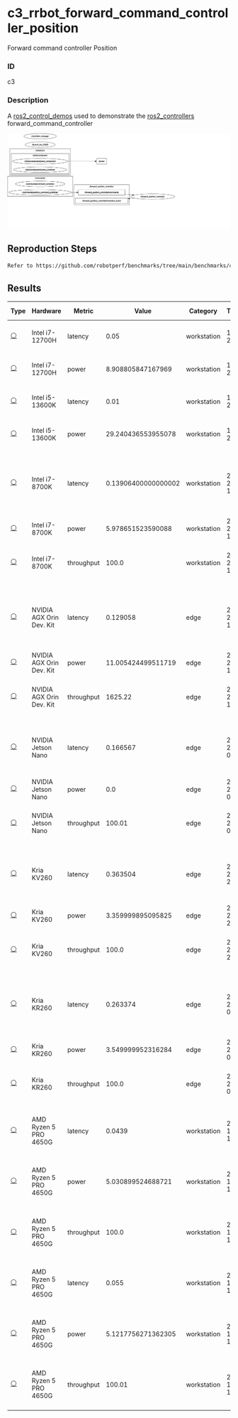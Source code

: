 # c3_rrbot_forward_command_controller_position

Forward command controller Position

### ID
c3

### Description
A [ros2_control_demos](https://github.com/ros-controls/ros2_control_demos) used to demonstrate the [ros2_controllers](https://github.com/ros-controls/ros2_controllers) forward_command_controller


![](../../../imgs/c3_rrbot_forward_command_controller_position.svg)

## Reproduction Steps

```bash
Refer to https://github.com/robotperf/benchmarks/tree/main/benchmarks/control/c3_rrbot_forward_command_controller_position and review the launch files to reproduce this package.
```

## Results

| Type | Hardware | Metric | Value | Category | Timestamp | Note | Data Source |
| --- | --- | --- | --- | --- | --- | --- | --- |
| [:white_circle:](https://github.com/robotperf/benchmarks/blob/main/benchmarks/README.md#type) | Intel i7-12700H | latency | 0.05 | workstation | 10-07-2023 | mean 0.02 ms, rms 0.02 ms. max 0.05 ms, min 0.009 ms, lost 0.00%, update rate 100 Hz, position control | [N/A](https://github.com/robotperf/rosbags/tree/main/N/A) |
| [:white_circle:](https://github.com/robotperf/benchmarks/blob/main/benchmarks/README.md#type) | Intel i7-12700H | power | 8.908805847167969 | workstation | 10-07-2023 | mean 0.02 ms, rms 0.02 ms. max 0.05 ms, min 0.009 ms, lost 0.00%, update rate 100 Hz, position control | [N/A](https://github.com/robotperf/rosbags/tree/main/N/A) |
| [:white_circle:](https://github.com/robotperf/benchmarks/blob/main/benchmarks/README.md#type) | Intel i5-13600K | latency | 0.01 | workstation | 10-07-2023 | 0.009 ms 0.009 ms 0.01 ms 0.009 ms, lost 0.00%, update rate 100 Hz, position control | [N/A](https://github.com/robotperf/rosbags/tree/main/N/A) |
| [:white_circle:](https://github.com/robotperf/benchmarks/blob/main/benchmarks/README.md#type) | Intel i5-13600K | power | 29.240436553955078 | workstation | 10-07-2023 | 0.009 ms 0.009 ms 0.01 ms 0.009 ms, lost 0.00%, update rate 100 Hz, position control | [N/A](https://github.com/robotperf/rosbags/tree/main/N/A) |
| [:white_circle:](https://github.com/robotperf/benchmarks/blob/main/benchmarks/README.md#type) | Intel i7-8700K | latency | 0.13906400000000002 | workstation | 2023-07-20 14:31:33 | ✋mean_benchmark 0.01652545670103093, rms_benchmark 0.016665976941803988, max_benchmark 0.13906400000000002, min_benchmark 0.002971, lost messages 0.07 % | [simulation](https://github.com/robotperf/rosbags/tree/main/simulation) |
| [:white_circle:](https://github.com/robotperf/benchmarks/blob/main/benchmarks/README.md#type) | Intel i7-8700K | power | 5.978651523590088 | workstation | 2023-07-20 14:35:33 | ✋ | [simulation](https://github.com/robotperf/rosbags/tree/main/simulation) |
| [:white_circle:](https://github.com/robotperf/benchmarks/blob/main/benchmarks/README.md#type) | Intel i7-8700K | throughput | 100.0 | workstation | 2023-07-20 14:39:15 | ✋mean_benchmark 100.0, rms_benchmark 100.0, max_benchmark 100.86, min_benchmark 99.02, lost messages 0.07 % | [simulation](https://github.com/robotperf/rosbags/tree/main/simulation) |
| [:white_circle:](https://github.com/robotperf/benchmarks/blob/main/benchmarks/README.md#type) | NVIDIA AGX Orin Dev. Kit | latency | 0.129058 | edge | 2023-07-21 17:04:20 | ✋mean_benchmark 0.012688248354693453, rms_benchmark 0.013911629579628325, max_benchmark 0.129058, min_benchmark 0.0017919999999999998, lost messages 0.07 % | [simulation](https://github.com/robotperf/rosbags/tree/main/simulation) |
| [:white_circle:](https://github.com/robotperf/benchmarks/blob/main/benchmarks/README.md#type) | NVIDIA AGX Orin Dev. Kit | power | 11.005424499511719 | edge | 2023-07-21 17:28:55 | ✋ | [simulation](https://github.com/robotperf/rosbags/tree/main/simulation) |
| [:white_circle:](https://github.com/robotperf/benchmarks/blob/main/benchmarks/README.md#type) | NVIDIA AGX Orin Dev. Kit | throughput | 1625.22 | edge | 2023-07-21 18:47:20 | ✋mean_benchmark 1625.22, rms_benchmark 7098.91, max_benchmark 39111.39, min_benchmark 0.35, lost messages 0.07 % | [simulation](https://github.com/robotperf/rosbags/tree/main/simulation) |
| [:white_circle:](https://github.com/robotperf/benchmarks/blob/main/benchmarks/README.md#type) | NVIDIA Jetson Nano | latency | 0.166567 | edge | 2023-07-24 09:39:58 | ✋mean_benchmark 0.03043539281388777, rms_benchmark 0.031015526416291777, max_benchmark 0.166567, min_benchmark 0.016563, lost messages 0.00 % | [simulation](https://github.com/robotperf/rosbags/tree/main/simulation) |
| [:white_circle:](https://github.com/robotperf/benchmarks/blob/main/benchmarks/README.md#type) | NVIDIA Jetson Nano | power | 0.0 | edge | 2023-07-24 09:42:22 | ✋ | [simulation](https://github.com/robotperf/rosbags/tree/main/simulation) |
| [:white_circle:](https://github.com/robotperf/benchmarks/blob/main/benchmarks/README.md#type) | NVIDIA Jetson Nano | throughput | 100.01 | edge | 2023-07-24 09:44:43 | ✋mean_benchmark 100.01, rms_benchmark 100.02, max_benchmark 116.35, min_benchmark 87.72, lost messages 0.00 % | [simulation](https://github.com/robotperf/rosbags/tree/main/simulation) |
| [:white_circle:](https://github.com/robotperf/benchmarks/blob/main/benchmarks/README.md#type) | Kria KV260 | latency | 0.363504 | edge | 2023-07-24 22:37:00 | ✋mean_benchmark 0.03608016535433071, rms_benchmark 0.03650452117458101, max_benchmark 0.363504, min_benchmark 0.01086, lost messages 0.02 % | [simulation](https://github.com/robotperf/rosbags/tree/main/simulation) |
| [:white_circle:](https://github.com/robotperf/benchmarks/blob/main/benchmarks/README.md#type) | Kria KV260 | power | 3.359999895095825 | edge | 2023-07-24 22:46:43 | ✋ | [simulation](https://github.com/robotperf/rosbags/tree/main/simulation) |
| [:white_circle:](https://github.com/robotperf/benchmarks/blob/main/benchmarks/README.md#type) | Kria KV260 | throughput | 100.0 | edge | 2023-07-24 22:49:16 | ✋mean_benchmark 100.0, rms_benchmark 100.0, max_benchmark 124.39, min_benchmark 83.64, lost messages 0.02 % | [simulation](https://github.com/robotperf/rosbags/tree/main/simulation) |
| [:white_circle:](https://github.com/robotperf/benchmarks/blob/main/benchmarks/README.md#type) | Kria KR260 | latency | 0.263374 | edge | 2023-07-25 00:27:02 | ✋mean_benchmark 0.05087436282801995, rms_benchmark 0.055017706254678896, max_benchmark 0.263374, min_benchmark 0.011219999999999999, lost messages 0.00 % | [simulation](https://github.com/robotperf/rosbags/tree/main/simulation) |
| [:white_circle:](https://github.com/robotperf/benchmarks/blob/main/benchmarks/README.md#type) | Kria KR260 | power | 3.549999952316284 | edge | 2023-07-25 00:29:17 | ✋ | [simulation](https://github.com/robotperf/rosbags/tree/main/simulation) |
| [:white_circle:](https://github.com/robotperf/benchmarks/blob/main/benchmarks/README.md#type) | Kria KR260 | throughput | 100.0 | edge | 2023-07-25 00:31:46 | ✋mean_benchmark 100.0, rms_benchmark 100.0, max_benchmark 104.27, min_benchmark 96.03, lost messages 0.00 % | [simulation](https://github.com/robotperf/rosbags/tree/main/simulation) |
| [:white_circle:](https://github.com/robotperf/benchmarks/blob/main/benchmarks/README.md#type) | AMD Ryzen 5 PRO 4650G | latency | 0.0439 | workstation | 2023-09-13 17:27:52 | ✋mean_benchmark 0.0159 ms, rms_benchmark 0.0161 ms, max_benchmark 0.0439 ms, min_benchmark 0.0095 ms, lost messages 0.00 % | [simulation](https://github.com/robotperf/rosbags/tree/main/simulation) |
| [:white_circle:](https://github.com/robotperf/benchmarks/blob/main/benchmarks/README.md#type) | AMD Ryzen 5 PRO 4650G | power | 5.030899524688721 | workstation | 2023-09-13 17:27:52 | ✋mean_benchmark 0.0159 ms, rms_benchmark 0.0161 ms, max_benchmark 0.0439 ms, min_benchmark 0.0095 ms, lost messages 0.00 % | [simulation](https://github.com/robotperf/rosbags/tree/main/simulation) |
| [:white_circle:](https://github.com/robotperf/benchmarks/blob/main/benchmarks/README.md#type) | AMD Ryzen 5 PRO 4650G | throughput | 100.0 | workstation | 2023-09-13 17:27:52 | ✋mean_benchmark 100.00 fps, rms_benchmark 100.01 fps, max_benchmark 113.54 fps, min_benchmark 89.33 fps, lost messages 0.00 % | [simulation](https://github.com/robotperf/rosbags/tree/main/simulation) |
| [:white_circle:](https://github.com/robotperf/benchmarks/blob/main/benchmarks/README.md#type) | AMD Ryzen 5 PRO 4650G | latency | 0.055 | workstation | 2023-09-13 17:29:00 | ✋mean_benchmark 0.0143 ms, rms_benchmark 0.0145 ms, max_benchmark 0.0550 ms, min_benchmark 0.0073 ms, lost messages 0.00 % | [simulation](https://github.com/robotperf/rosbags/tree/main/simulation) |
| [:white_circle:](https://github.com/robotperf/benchmarks/blob/main/benchmarks/README.md#type) | AMD Ryzen 5 PRO 4650G | power | 5.1217756271362305 | workstation | 2023-09-13 17:29:00 | ✋mean_benchmark 0.0143 ms, rms_benchmark 0.0145 ms, max_benchmark 0.0550 ms, min_benchmark 0.0073 ms, lost messages 0.00 % | [simulation](https://github.com/robotperf/rosbags/tree/main/simulation) |
| [:white_circle:](https://github.com/robotperf/benchmarks/blob/main/benchmarks/README.md#type) | AMD Ryzen 5 PRO 4650G | throughput | 100.01 | workstation | 2023-09-13 17:29:00 | ✋mean_benchmark 100.01 fps, rms_benchmark 100.01 fps, max_benchmark 115.25 fps, min_benchmark 88.33 fps, lost messages 0.00 % | [simulation](https://github.com/robotperf/rosbags/tree/main/simulation) |

